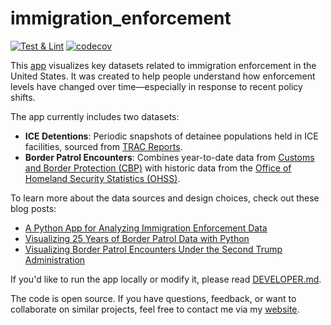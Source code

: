 # immigration_enforcement
[![Test & Lint](https://github.com/arilamstein/immigration_enforcement/actions/workflows/lint.yml/badge.svg)](https://github.com/arilamstein/immigration_enforcement/actions/workflows/lint.yml)
[![codecov](https://codecov.io/gh/arilamstein/immigration_enforcement/graph/badge.svg?token=2RYIEPNAR2)](https://codecov.io/gh/arilamstein/immigration_enforcement)

This [app](https://immigration-enforcement.streamlit.app/) visualizes key datasets related to immigration enforcement in the United States. It was created to help people understand how enforcement levels have changed over time—especially in response to recent policy shifts.

The app currently includes two datasets:

- **ICE Detentions**: Periodic snapshots of detainee populations held in ICE facilities, sourced from [TRAC Reports](https://tracreports.org/immigration/detentionstats/pop_agen_table.html).
- **Border Patrol Encounters**: Combines year-to-date data from [Customs and Border Protection (CBP)](https://www.cbp.gov/document/stats/southwest-land-border-encounters) with historic data from the [Office of Homeland Security Statistics (OHSS)](https://ohss.dhs.gov/khsm/cbp-encounters).

To learn more about the data sources and design choices, check out these blog posts:

- [A Python App for Analyzing Immigration Enforcement Data](https://arilamstein.com/blog/2025/07/21/a-python-app-for-analyzing-immigration-enforcement-data/)
- [Visualizing 25 Years of Border Patrol Data with Python](https://arilamstein.com/blog/2025/10/06/visualizing-25-years-border-patrol-data-python/)
- [Visualizing Border Patrol Encounters Under the Second Trump Administration](https://arilamstein.com/blog/2025/10/16/visualizing-border-patrol-encounters-under-the-second-trump-administration/)

If you'd like to run the app locally or modify it, please read [DEVELOPER.md](/DEVELOPER.md).

The code is open source. If you have questions, feedback, or want to collaborate on similar projects, feel free to contact me via my [website](https://arilamstein.com).
